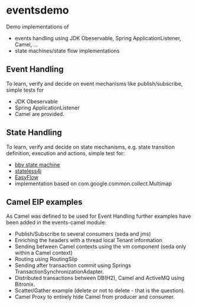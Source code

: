 eventsdemo
==========

Demo implementations of 
* events handling using JDK Obeservable, Spring ApplicationListener, Camel, ...
* state machines/state flow implementations

Event Handling
--------------
To learn, verify and decide on event mechanisms like publish/subscribe, simple tests for 
* JDK Obeservable
* Spring ApplicationListener
* Camel
are provided.

State Handling
--------------
To learn, verify and decide on state mechanisms, e.g. state transition definition, execution and actions, simple test for:
* [bbv state machine](https://code.google.com/p/bbvcommon/wiki/StateMachine)
* [stateless4j](https://code.google.com/p/stateless4j/)
* [EasyFlow](https://github.com/Beh01der/EasyFlow)
* implementation based on com.google.common.collect.Multimap

Camel EIP examples
------------------
As Camel was defined to be used for Event Handling further examples have been added in the events-camel module:
* Publish/Subscribe to several consumers (seda and jms)
* Enriching the headers with a thread local Tenant information
* Sending between Camel contexts using the vm component (seda only within a Camel context)
* Routing using RoutingSlip 
* Sending after transaction commit using Springs TransactionSynchronizationAdapter.
* Distributed transactions between DB(H2), Camel and ActiveMQ using Bitronix.
* Scatter/Gather example (delete or not to delete - that is the question).
* Camel Proxy to entirely hide Camel from producer and consumer.



